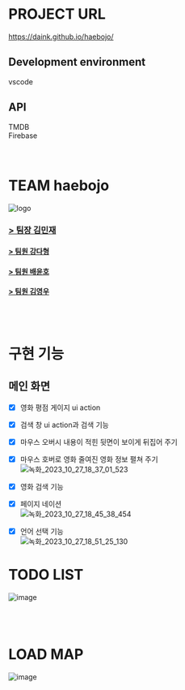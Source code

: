 # PROJECT URL
https://daink.github.io/haebojo/
## Development environment
vscode
## API
TMDB <br/>
Firebase <br/>
<br/>
<br/>

# TEAM haebojo
![logo](https://github.com/dainK/haebojo/assets/26786677/8eeb7c73-8468-4f23-b43c-84ebce6df90c)
<br/>
### [> 팀장 김민재](https://velog.io/@minjae98)
#### [> 팀원 강다형](https://dadah.tistory.com)
#### [> 팀원 배윤호](https://stillasever.tistory.com)
#### [> 팀원 김영우](https://pachyuchepe.tistory.com)
<br/>
<br/>

# 구현 기능
## 메인 화면
- [X] 영화 평점 게이지 ui action
- [X] 검색 창 ui action과 검색 기능
- [X] 마우스 오버시 내용이 적힌 뒷면이 보이게 뒤집어 주기
- [X] 마우스 호버로 영화 줄여진 영화 정보 펼쳐 주기<br/>
![녹화_2023_10_27_18_37_01_523](https://github.com/dainK/haebojo/assets/26786677/cf8147c6-7ed3-44b4-9769-088629f0857a)
- [X] 영화 검색 기능
- [X] 페이지 네이션<br/>
![녹화_2023_10_27_18_45_38_454](https://github.com/dainK/haebojo/assets/26786677/fadf57a4-d165-4142-a5e9-6ae1a5844d5c)
- [X] 언어 선택 기능<br/>
![녹화_2023_10_27_18_51_25_130](https://github.com/dainK/haebojo/assets/26786677/ffe02be4-7a82-49c0-842b-79f07bcbe042)


# TODO LIST
![image](https://github.com/dainK/haebojo/assets/26786677/a8c2e8d4-897f-4401-9fed-e88294c85729)

<br/>
<br/>

# LOAD MAP
![image](https://github.com/dainK/haebojo/assets/26786677/bd26903e-cd78-4a41-aeca-af62640127df)

<br/>
<br/>
